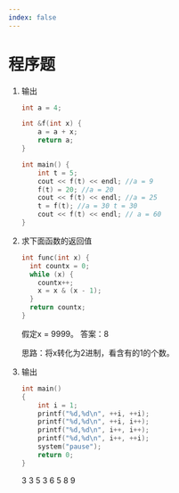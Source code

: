 ```yaml
---
index: false
---
```


# 程序题

1. 输出

    ```cpp
    int a = 4;
    
    int &f(int x) {
        a = a + x;
        return a;
    }
    
    int main() {
        int t = 5;
        cout << f(t) << endl; //a = 9
        f(t) = 20; //a = 20
        cout << f(t) << endl; //a = 25
        t = f(t); //a = 30 t = 30
        cout << f(t) << endl; // a = 60
    }
    ```

2. 求下面函数的返回值

    ```cpp
    int func(int x) {
      int countx = 0;
      while (x) {
        countx++;
        x = x & (x - 1);
      }
      return countx;
    }
    ```
    
    假定x = 9999。 答案：8
    
    思路：将x转化为2进制，看含有的1的个数。

3. 输出

    ```cpp
    int main()
    {
        int i = 1;
        printf("%d,%d\n", ++i, ++i);    
        printf("%d,%d\n", ++i, i++);   
        printf("%d,%d\n", i++, i++);    
        printf("%d,%d\n", i++, ++i);   
        system("pause");
        return 0;
    }
    ```
    
    3 3 5 3 6 5 8 9
